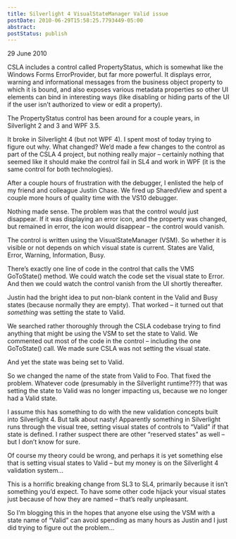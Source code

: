 ```yaml
---
title: Silverlight 4 VisualStateManager Valid issue
postDate: 2010-06-29T15:58:25.7793449-05:00
abstract: 
postStatus: publish
---
```

29 June 2010

CSLA includes a control called PropertyStatus, which is somewhat like the Windows Forms ErrorProvider, but far more powerful. It displays error, warning and informational messages from the business object property to which it is bound, and also exposes various metadata properties so other UI elements can bind in interesting ways (like disabling or hiding parts of the UI if the user isn’t authorized to view or edit a property).

The PropertyStatus control has been around for a couple years, in Silverlight 2 and 3 and WPF 3.5.

It broke in Silverlight 4 (but not WPF 4). I spent most of today trying to figure out why. What changed? We’d made a few changes to the control as part of the CSLA 4 project, but nothing really major – certainly nothing that seemed like it should make the control fail in SL4 and work in WPF (it is the same control for both technologies).

After a couple hours of frustration with the debugger, I enlisted the help of my friend and colleague Justin Chase. We fired up SharedView and spent a couple more hours of quality time with the VS10 debugger.

Nothing made sense. The problem was that the control would just disappear. If it was displaying an error icon, and the property was changed, but remained in error, the icon would disappear – the control would vanish.

The control is written using the VisualStateManager (VSM). So whether it is visible or not depends on which visual state is current. States are Valid, Error, Warning, Information, Busy.

There’s exactly one line of code in the control that calls the VMS GoToState() method. We could watch the code set the visual state to Error. And then we could watch the control vanish from the UI shortly thereafter.

Justin had the bright idea to put non-blank content in the Valid and Busy states (because normally they are empty). That worked – it turned out that *something* was setting the state to Valid.

We searched rather thoroughly through the CSLA codebase trying to find anything that might be using the VSM to set the state to Valid. We commented out most of the code in the control – including the one GoToState() call. We made sure CSLA was not setting the visual state.

And yet the state was being set to Valid.

So we changed the name of the state from Valid to Foo. That fixed the problem. Whatever code (presumably in the Silverlight runtime???) that was setting the state to Valid was no longer impacting us, because we no longer had a Valid state.

I assume this has something to do with the new validation concepts built into Silverlight 4. But talk about nasty! Apparently something in Silverlight runs through the visual tree, setting visual states of controls to “Valid” if that state is defined. I rather suspect there are other “reserved states” as well – but I don’t know for sure.

Of course my theory could be wrong, and perhaps it is yet something else that is setting visual states to Valid – but my money is on the Silverlight 4 validation system…

This is a horrific breaking change from SL3 to SL4, primarily because it isn’t something you’d expect. To have some other code hijack your visual states just because of how they are named – that’s really unpleasant.

So I’m blogging this in the hopes that anyone else using the VSM with a state name of “Valid” can avoid spending as many hours as Justin and I just did trying to figure out the problem…
